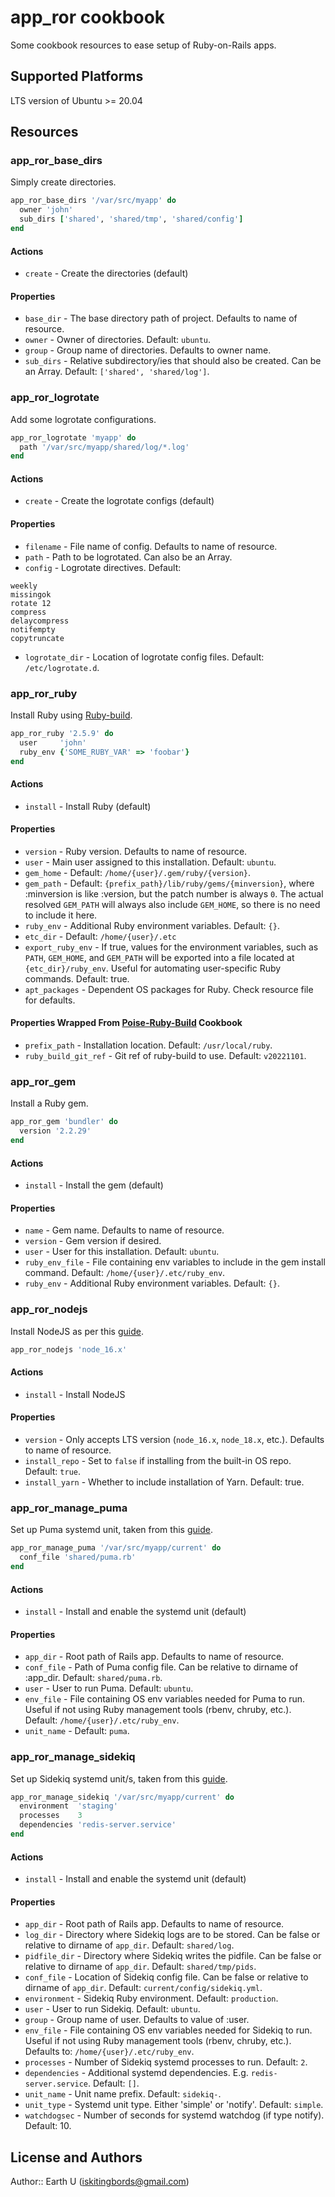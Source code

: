 # app_ror cookbook

Some cookbook resources to ease setup of Ruby-on-Rails apps.

## Supported Platforms

LTS version of Ubuntu >= 20.04

## Resources

### app_ror_base_dirs

Simply create directories.

```ruby
app_ror_base_dirs '/var/src/myapp' do
  owner 'john'
  sub_dirs ['shared', 'shared/tmp', 'shared/config']
end
```

#### Actions

- `create` - Create the directories (default)

#### Properties

- `base_dir` - The base directory path of project. Defaults to name of resource.
- `owner` - Owner of directories. Default: `ubuntu`.
- `group` - Group name of directories. Defaults to owner name.
- `sub_dirs` - Relative subdirectory/ies that should also be created. Can be an Array. Default: `['shared', 'shared/log']`.

### app_ror_logrotate

Add some logrotate configurations.

```ruby
app_ror_logrotate 'myapp' do
  path '/var/src/myapp/shared/log/*.log'
end
```

#### Actions

- `create` - Create the logrotate configs (default)

#### Properties

- `filename` - File name of config. Defaults to name of resource.
- `path` - Path to be logrotated. Can also be an Array.
- `config` - Logrotate directives. Default:
```
weekly
missingok
rotate 12
compress
delaycompress
notifempty
copytruncate
```
- `logrotate_dir` - Location of logrotate config files. Default: `/etc/logrotate.d`.

### app_ror_ruby

Install Ruby using [Ruby-build](https://github.com/rbenv/ruby-build).

```ruby
app_ror_ruby '2.5.9' do
  user     'john'
  ruby_env {'SOME_RUBY_VAR' => 'foobar'}
end
```

#### Actions

- `install` - Install Ruby (default)

#### Properties

- `version` - Ruby version. Defaults to name of resource.
- `user` - Main user assigned to this installation. Default: `ubuntu`.
- `gem_home` - Default: `/home/{user}/.gem/ruby/{version}`.
- `gem_path` - Default: `{prefix_path}/lib/ruby/gems/{minversion}`, where :minversion is like :version, but the patch number is always `0`. The actual resolved `GEM_PATH` will always also include `GEM_HOME`, so there is no need to include it here.
- `ruby_env` - Additional Ruby environment variables. Default: `{}`.
- `etc_dir` - Default: `/home/{user}/.etc`
- `export_ruby_env` - If true, values for the environment variables, such as `PATH`, `GEM_HOME`, and `GEM_PATH` will be exported into a file located at `{etc_dir}/ruby_env`. Useful for automating user-specific Ruby commands. Default: true.
- `apt_packages` - Dependent OS packages for Ruby. Check resource file for defaults.

#### Properties Wrapped From [Poise-Ruby-Build](https://github.com/poise/poise-ruby-build) Cookbook

- `prefix_path` - Installation location. Default: `/usr/local/ruby`.
- `ruby_build_git_ref` - Git ref of ruby-build to use. Default: `v20221101`.

### app_ror_gem

Install a Ruby gem.

```ruby
app_ror_gem 'bundler' do
  version '2.2.29'
end
```

#### Actions

- `install` - Install the gem (default)

#### Properties

- `name` - Gem name. Defaults to name of resource.
- `version` - Gem version if desired.
- `user` - User for this installation. Default: `ubuntu`.
- `ruby_env_file` - File containing env variables to include in the gem install command. Default: `/home/{user}/.etc/ruby_env`.
- `ruby_env` - Additional Ruby environment variables. Default: `{}`.

### app_ror_nodejs

Install NodeJS as per this [guide](https://github.com/nodesource/distributions#manual-installation).

```ruby
app_ror_nodejs 'node_16.x'
```

#### Actions

- `install` - Install NodeJS

#### Properties

- `version` - Only accepts LTS version (`node_16.x`, `node_18.x`, etc.). Defaults to name of resource.
- `install_repo` - Set to `false` if installing from the built-in OS repo. Default: `true`.
- `install_yarn` - Whether to include installation of Yarn. Default: true.

### app_ror_manage_puma

Set up Puma systemd unit, taken from this [guide](https://github.com/puma/puma/blob/master/docs/systemd.md).

```ruby
app_ror_manage_puma '/var/src/myapp/current' do
  conf_file 'shared/puma.rb'
end
```

#### Actions

- `install` - Install and enable the systemd unit (default)

#### Properties

- `app_dir` - Root path of Rails app. Defaults to name of resource.
- `conf_file` - Path of Puma config file. Can be relative to dirname of :app_dir. Default: `shared/puma.rb`.
- `user` - User to run Puma. Default: `ubuntu`.
- `env_file` - File containing OS env variables needed for Puma to run. Useful if not using Ruby management tools (rbenv, chruby, etc.). Default: `/home/{user}/.etc/ruby_env`.
- `unit_name` - Default: `puma`.

### app_ror_manage_sidekiq

Set up Sidekiq systemd unit/s, taken from this [guide](https://github.com/mperham/sidekiq/blob/v6.5.8/examples/systemd/sidekiq.service).

```ruby
app_ror_manage_sidekiq '/var/src/myapp/current' do
  environment  'staging'
  processes    3
  dependencies 'redis-server.service'
end
```

#### Actions

- `install` - Install and enable the systemd unit (default)

#### Properties

- `app_dir` - Root path of Rails app. Defaults to name of resource.
- `log_dir` - Directory where Sidekiq logs are to be stored. Can be false or relative to dirname of `app_dir`. Default: `shared/log`.
- `pidfile_dir` - Directory where Sidekiq writes the pidfile. Can be false or relative to dirname of `app_dir`. Default: `shared/tmp/pids`.
- `conf_file` - Location of Sidekiq config file. Can be false or relative to dirname of `app_dir`. Default: `current/config/sidekiq.yml`.
- `environment` - Sidekiq Ruby environment. Default: `production`.
- `user` - User to run Sidekiq. Default: `ubuntu`.
- `group` - Group name of user. Defaults to value of :user.
- `env_file` - File containing OS env variables needed for Sidekiq to run. Useful if not using Ruby management tools (rbenv, chruby, etc.). Defaults to: `/home/{user}/.etc/ruby_env`.
- `processes` - Number of Sidekiq systemd processes to run. Default: `2`.
- `dependencies` - Additional systemd dependencies. E.g. `redis-server.service`. Default: `[]`.
- `unit_name` - Unit name prefix. Default: `sidekiq-`.
- `unit_type` - Systemd unit type. Either 'simple' or 'notify'. Default: `simple`.
- `watchdogsec` - Number of seconds for systemd watchdog (if type notify). Default: 10.

## License and Authors

Author:: Earth U (<iskitingbords@gmail.com>)
